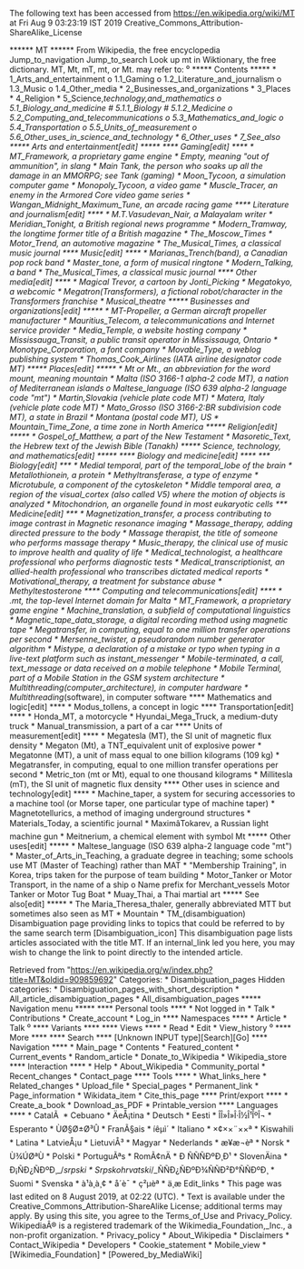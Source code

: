 The following text has been accessed from https://en.wikipedia.org/wiki/MT at Fri Aug 9 03:23:19 IST 2019
Creative_Commons_Attribution-ShareAlike_License




















****** MT ******
From Wikipedia, the free encyclopedia
Jump_to_navigation Jump_to_search
 Look up mt in Wiktionary, the free dictionary.
MT, Mt, mT, mt, or Mt. may refer to:
⁰
***** Contents *****
    * 1_Arts_and_entertainment
          o 1.1_Gaming
          o 1.2_Literature_and_journalism
          o 1.3_Music
          o 1.4_Other_media
    * 2_Businesses_and_organizations
    * 3_Places
    * 4_Religion
    * 5_Science,_technology,_and_mathematics
          o 5.1_Biology_and_medicine
                # 5.1.1_Biology
                # 5.1.2_Medicine
          o 5.2_Computing_and_telecommunications
          o 5.3_Mathematics_and_logic
          o 5.4_Transportation
          o 5.5_Units_of_measurement
          o 5.6_Other_uses_in_science_and_technology
    * 6_Other_uses
    * 7_See_also
***** Arts and entertainment[edit] *****
**** Gaming[edit] ****
    * MT_Framework, a proprietary game engine
    * Empty, meaning "out of ammunition", in slang
    * Main Tank, the person who soaks up all the damage in an MMORPG; see Tank_
      (gaming)
    * Moon_Tycoon, a simulation computer game
    * Monopoly_Tycoon, a video game
    * Muscle_Tracer, an enemy in the Armored Core video game series
    * Wangan_Midnight_Maximum_Tune, an arcade racing game
**** Literature and journalism[edit] ****
    * M._T._Vasudevan_Nair, a Malayalam writer
    * Meridian_Tonight, a British regional news programme
    * Modern_Tramway, the longtime former title of a British magazine
    * The_Moscow_Times
    * Motor_Trend, an automotive magazine
    * The_Musical_Times, a classical music journal
**** Music[edit] ****
    * Marianas_Trench_(band), a Canadian pop rock band
    * Master_tone, a form of musical ringtone
    * Modern_Talking, a band
    * The_Musical_Times, a classical music journal
**** Other media[edit] ****
    * Magical Trevor, a cartoon by Jonti_Picking
    * Megatokyo, a webcomic
    * Megatron_(Transformers), a fictional robot/character in the Transformers
      franchise
    * Musical_theatre
***** Businesses and organizations[edit] *****
    * MT-Propeller, a German aircraft propeller manufacturer
    * Mauritius_Telecom, a telecommunications and Internet service provider
    * Media_Temple, a website hosting company
    * Mississauga_Transit, a public transit operator in Mississauga, Ontario
    * Monotype_Corporation, a font company
    * Movable_Type, a weblog publishing system
    * Thomas_Cook_Airlines (IATA airline designator code MT)
***** Places[edit] *****
    * Mt or Mt., an abbreviation for the word mount, meaning mountain
    * Malta (ISO 3166-1 alpha-2 code MT), a nation of Mediterranean islands
          o Maltese_language (ISO 639 alpha-2 language code "mt")
    * Martin,_Slovakia (vehicle plate code MT)
    * Matera, Italy (vehicle plate code MT)
    * Mato_Grosso (ISO 3166-2:BR subdivision code MT), a state in Brazil
    * Montana (postal code MT), US
    * Mountain_Time_Zone, a time zone in North America
***** Religion[edit] *****
    * Gospel_of_Matthew, a part of the New Testament
    * Masoretic_Text, the Hebrew text of the Jewish Bible (Tanakh)
***** Science, technology, and mathematics[edit] *****
**** Biology and medicine[edit] ****
*** Biology[edit] ***
    * Medial temporal, part of the temporal_lobe of the brain
    * Metallothionein, a protein
    * Methyltransferase, a type of enzyme
    * Microtubule, a component of the cytoskeleton
    * Middle temporal area, a region of the visual_cortex (also called V5)
      where the motion of objects is analyzed
    * Mitochondrion, an organelle found in most eukaryotic cells
*** Medicine[edit] ***
    * Magnetization_transfer, a process contributing to image contrast in
      Magnetic resonance imaging
    * Massage_therapy, adding directed pressure to the body
    * Massage therapist, the title of someone who performs massage therapy
    * Music_therapy, the clinical use of music to improve health and quality of
      life
    * Medical_technologist, a healthcare professional who performs diagnostic
      tests
    * Medical_transcriptionist, an allied-health professional who transcribes
      dictated medical reports
    * Motivational_therapy, a treatment for substance abuse
    * Methyltestosterone
**** Computing and telecommunications[edit] ****
    * .mt, the top-level Internet domain for Malta
    * MT_Framework, a proprietary game engine
    * Machine_translation, a subfield of computational linguistics
    * Magnetic_tape_data_storage, a digital recording method using magnetic
      tape
    * Megatransfer, in computing, equal to one million transfer operations per
      second
    * Mersenne_twister, a pseudorandom number generator algorithm
    * Mistype, a declaration of a mistake or typo when typing in a live-text
      platform such as instant_messenger
    * Mobile-terminated, a call, text_message or data received on a mobile
      telephone
    * Mobile Terminal, part of a Mobile Station in the GSM system architecture
    * Multithreading_(computer_architecture), in computer hardware
    * Multithreading_(software), in computer software
**** Mathematics and logic[edit] ****
    * Modus_tollens, a concept in logic
**** Transportation[edit] ****
    * Honda_MT, a motorcycle
    * Hyundai_Mega_Truck, a medium-duty truck
    * Manual_transmission, a part of a car
**** Units of measurement[edit] ****
    * Megatesla (MT), the SI unit of magnetic flux density
    * Megaton (Mt), a TNT_equivalent unit of explosive power
    * Megatonne (MT), a unit of mass equal to one billion kilograms (109 kg)
    * Megatransfer, in computing, equal to one million transfer operations per
      second
    * Metric_ton (mt or Mt), equal to one thousand kilograms
    * Millitesla (mT), the SI unit of magnetic flux density
**** Other uses in science and technology[edit] ****
    * Machine_taper, a system for securing accessories to a machine tool (or
      Morse taper, one particular type of machine taper)
    * Magnetotellurics, a method of imaging underground structures
    * Materials_Today, a scientific journal
    * MaximâTokarev, a Russian light machine gun
    * Meitnerium, a chemical element with symbol Mt
***** Other uses[edit] *****
    * Maltese_language (ISO 639 alpha-2 language code "mt")
    * Master_of_Arts_in_Teaching, a graduate degree in teaching; some schools
      use MT (Master of Teaching) rather than MAT
    * "Membership Training", in Korea, trips taken for the purpose of team
      building
    * Motor_Tanker or Motor Transport, in the name of a ship
          o Name prefix for Merchant_vessels Motor Tanker or Motor Tug Boat
    * Muay_Thai, a Thai martial art
***** See also[edit] *****
    * The Maria_Theresa_thaler, generally abbreviated MTT but sometimes also
      seen as MT
    * Mountain
    * TM_(disambiguation)
                      Disambiguation page providing links to topics that could
                      be referred to by the same search term
[Disambiguation_icon] This disambiguation page lists articles associated with
                      the title MT.
                      If an internal_link led you here, you may wish to change
                      the link to point directly to the intended article.

Retrieved from "https://en.wikipedia.org/w/index.php?title=MT&oldid=909859692"
Categories:
    * Disambiguation_pages
Hidden categories:
    * Disambiguation_pages_with_short_description
    * All_article_disambiguation_pages
    * All_disambiguation_pages
***** Navigation menu *****
**** Personal tools ****
    * Not logged in
    * Talk
    * Contributions
    * Create_account
    * Log_in
**** Namespaces ****
    * Article
    * Talk
⁰
**** Variants ****
**** Views ****
    * Read
    * Edit
    * View_history
⁰
**** More ****
**** Search ****
[Unknown INPUT type][Search][Go]
**** Navigation ****
    * Main_page
    * Contents
    * Featured_content
    * Current_events
    * Random_article
    * Donate_to_Wikipedia
    * Wikipedia_store
**** Interaction ****
    * Help
    * About_Wikipedia
    * Community_portal
    * Recent_changes
    * Contact_page
**** Tools ****
    * What_links_here
    * Related_changes
    * Upload_file
    * Special_pages
    * Permanent_link
    * Page_information
    * Wikidata_item
    * Cite_this_page
**** Print/export ****
    * Create_a_book
    * Download_as_PDF
    * Printable_version
**** Languages ****
    * CatalÃ 
    * Cebuano
    * ÄeÅ¡tina
    * Deutsch
    * Eesti
    * ÎÎ»Î»Î·Î½Î¹ÎºÎ¬
    * Esperanto
    * ÙØ§Ø±Ø³Û
    * FranÃ§ais
    * íêµ­ì´
    * Italiano
    * ×¢××¨××ª
    * Kiswahili
    * Latina
    * LatvieÅ¡u
    * LietuviÅ³
    * Magyar
    * Nederlands
    * æ¥æ¬èª
    * Norsk
    * Ù¾ÚØªÙ
    * Polski
    * PortuguÃªs
    * RomÃ¢nÄ
    * Ð ÑÑÑÐºÐ¸Ð¹
    * SlovenÄina
    * Ð¡ÑÐ¿ÑÐºÐ¸_/_srpski
    * Srpskohrvatski_/_ÑÑÐ¿ÑÐºÐ¾ÑÑÐ²Ð°ÑÑÐºÐ¸
    * Suomi
    * Svenska
    * à¹à¸à¸¢
    * å´è¯­
    * ç²µèª
    * ä¸­æ
Edit_links
    * This page was last edited on 8 August 2019, at 02:22 (UTC).
    * Text is available under the Creative_Commons_Attribution-ShareAlike
      License; additional terms may apply. By using this site, you agree to the
      Terms_of_Use and Privacy_Policy. WikipediaÂ® is a registered trademark of
      the Wikimedia_Foundation,_Inc., a non-profit organization.
    * Privacy_policy
    * About_Wikipedia
    * Disclaimers
    * Contact_Wikipedia
    * Developers
    * Cookie_statement
    * Mobile_view
    * [Wikimedia_Foundation]
    * [Powered_by_MediaWiki]
